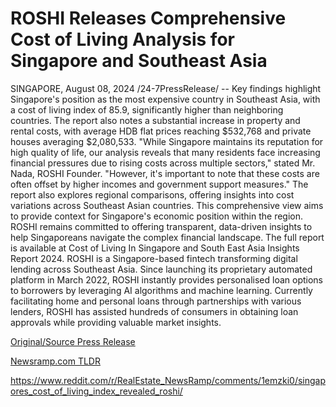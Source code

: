 # ROSHI Releases Comprehensive Cost of Living Analysis for Singapore and Southeast Asia

SINGAPORE, August 08, 2024 /24-7PressRelease/ -- Key findings highlight Singapore's position as the most expensive country in Southeast Asia, with a cost of living index of 85.9, significantly higher than neighboring countries. The report also notes a substantial increase in property and rental costs, with average HDB flat prices reaching $532,768 and private houses averaging $2,080,533.  "While Singapore maintains its reputation for high quality of life, our analysis reveals that many residents face increasing financial pressures due to rising costs across multiple sectors," stated Mr. Nada, ROSHI Founder. "However, it's important to note that these costs are often offset by higher incomes and government support measures."  The report also explores regional comparisons, offering insights into cost variations across Southeast Asian countries. This comprehensive view aims to provide context for Singapore's economic position within the region.  ROSHI remains committed to offering transparent, data-driven insights to help Singaporeans navigate the complex financial landscape. The full report is available at Cost of Living In Singapore and South East Asia Insights Report 2024.  ROSHI is a Singapore-based fintech transforming digital lending across Southeast Asia. Since launching its proprietary automated platform in March 2022, ROSHI instantly provides personalised loan options to borrowers by leveraging AI algorithms and machine learning. Currently facilitating home and personal loans through partnerships with various lenders, ROSHI has assisted hundreds of consumers in obtaining loan approvals while providing valuable market insights. 

[Original/Source Press Release](https://www.24-7pressrelease.com/press-release/513206/roshi-releases-comprehensive-cost-of-living-analysis-for-singapore-and-southeast-asia)
                    

[Newsramp.com TLDR](None) 

https://www.reddit.com/r/RealEstate_NewsRamp/comments/1emzki0/singapores_cost_of_living_index_revealed_roshi/